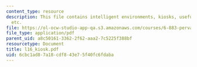 ```yaml
---
content_type: resource
description: This file contains intelligent environments, kiosks, useful information
  etc.
file: https://ol-ocw-studio-app-qa.s3.amazonaws.com/courses/6-883-pervasive-human-centric-computing-sma-5508-spring-2006/6cbc1ad87a18cdf843e75f40fc6fdaba_l16_kiosk.pdf
file_type: application/pdf
parent_uid: a8c50161-3362-2f62-aaa2-7c5225f388bf
resourcetype: Document
title: l16_kiosk.pdf
uid: 6cbc1ad8-7a18-cdf8-43e7-5f40fc6fdaba
---
```

